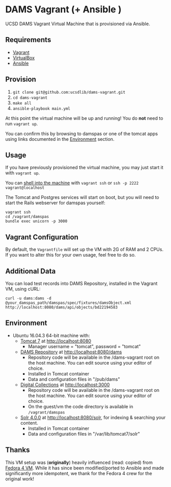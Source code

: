 # DAMS Vagrant (+ Ansible )
UCSD DAMS Vagrant Virtual Machine that is provisioned via Ansible.

## Requirements
* [Vagrant](https://www.vagrantup.com/)
* [VirtualBox](https://www.virtualbox.org/)
* [Ansible](https://docs.ansible.com/ansible/latest/intro_installation.html)


## Provision
1. `git clone git@github.com:ucsdlib/dams-vagrant.git`
2. `cd dams-vagrant`
3. `make all`
4. `ansible-playbook main.yml`

At this point the virtual machine will be up and running! You do **not** need to
run `vagrant up`.

You can confirm this by browsing to damspas or one of the
tomcat apps using links documented in the [Environment](#environment) section.

## Usage
If you have previously provisioned the virtual machine, you may just start it with `vagrant up`.

You can [shell into the machine](https://www.vagrantup.com/docs/cli/ssh.html) with `vagrant ssh` or `ssh -p 2222 vagrant@localhost`

The Tomcat and Postgres services will start on boot, but you will need to start the Rails webserver for damspas yourself:

```
vagrant ssh
cd /vagrant/damspas
bundle exec unicorn -p 3000
```

## Vagrant Configuration
By default, the `Vagrantfile` will set up the VM with 2G of RAM and 2 CPUs. If you
want to alter this for your own usage, feel free to do so.

## Additional Data
You can load test records into DAMS Repository, installed in the Vagrant VM, using cURL:

```
curl -u dams:dams -d @your_damspas_path/damspas/spec/fixtures/damsObject.xml http://localhost:8080/dams/api/objects/bd22194583
```

## Environment
* Ubuntu 16.04.3 64-bit machine with:
  * [Tomcat 7](http://tomcat.apache.org) at [http://localhost:8080](http://localhost:8080)
    * Manager username = "tomcat", password = "tomcat"
  * [DAMS Repository](https://github.com/ucsdlib/damsrepo) at [http://localhost:8080/dams](http://localhost:8080/dams)
    * Repository code will be available in the /dams-vagrant root on the host machine. You can edit source using your editor of choice.
    * Installed in Tomcat container
    * Data and configuration files in "/pub/dams"
  * [Digital Collections](https://github.com/ucsdlib/damspas) at [http://localhost:3000](http://localhost:3000)
    * Repository code will be available in the /dams-vagrant root on the host machine. You can edit source using your editor of choice.
    * On the guest/vm the code directory is available in `/vagrant/damspas`
  * [Solr 4.0.0](http://lucene.apache.org/solr/) at [http://localhost:8080/solr](http://localhost:8080/solr), for indexing & searching your content.
    * Installed in Tomcat container
    * Data and configuration files in "/var/lib/tomcat7/solr"

## Thanks

This VM setup was (**originally**) heavily influenced (read: copied) from [Fedora 4 VM](https://github.com/fcrepo4-labs/fcrepo4-vagrant).
While it has since been modified/ported to Ansible and made significantly more
idempotent, we thank for the Fedora 4 crew for the original work!
